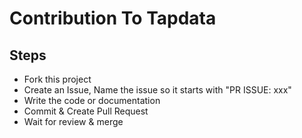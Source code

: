 # Contribution To Tapdata

## Steps

- Fork this project
- Create an Issue, Name the issue so it starts with "PR ISSUE: xxx"
- Write the code or documentation
- Commit & Create Pull Request
- Wait for review & merge
